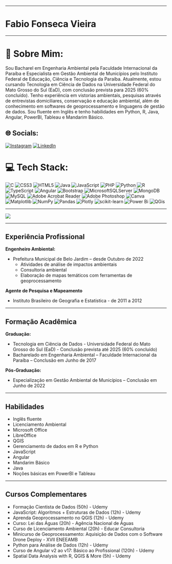
---
# Fabio Fonseca Vieira
---
# 💫 Sobre Mim:
Sou Bacharel em Engenharia Ambiental pela Faculdade Internacional da Paraíba e Especialista em Gestão Ambiental de Municípios pelo Instituto Federal de Educação, Ciência e Tecnologia da Paraíba. Atualmente, estou cursando Tecnologia em Ciência de Dados na Universidade Federal do Mato Grosso do Sul (EaD), com conclusão prevista para 2025 (60% concluído). Tenho experiência em vistorias ambientais, pesquisas através de entrevistas domiciliares, conservação e educação ambiental, além de conhecimento em softwares de geoprocessamento e linguagens de gestão de dados. Sou fluente em Inglês e tenho habilidades em Python, R, Java, Angular, PowerBI, Tableau e Mandarim Básico.


## 🌐 Socials:
[![Instagram](https://img.shields.io/badge/Instagram-%23E4405F.svg?logo=Instagram&logoColor=white)](https://instagram.com/fabiofonv) [![LinkedIn](https://img.shields.io/badge/LinkedIn-%230077B5.svg?logo=linkedin&logoColor=white)](https://linkedin.com/in/in/fabio-fonseca-vieira-309a24a4) 

# 💻 Tech Stack:
![C](https://img.shields.io/badge/c-%2300599C.svg?style=flat-square&logo=c&logoColor=white) ![CSS3](https://img.shields.io/badge/css3-%231572B6.svg?style=flat-square&logo=css3&logoColor=white) ![HTML5](https://img.shields.io/badge/html5-%23E34F26.svg?style=flat-square&logo=html5&logoColor=white) ![Java](https://img.shields.io/badge/java-%23ED8B00.svg?style=flat-square&logo=openjdk&logoColor=white) ![JavaScript](https://img.shields.io/badge/javascript-%23323330.svg?style=flat-square&logo=javascript&logoColor=%23F7DF1E) ![PHP](https://img.shields.io/badge/php-%23777BB4.svg?style=flat-square&logo=php&logoColor=white) ![Python](https://img.shields.io/badge/python-3670A0?style=flat-square&logo=python&logoColor=ffdd54) ![R](https://img.shields.io/badge/r-%23276DC3.svg?style=flat-square&logo=r&logoColor=white) ![TypeScript](https://img.shields.io/badge/typescript-%23007ACC.svg?style=flat-square&logo=typescript&logoColor=white) ![Angular](https://img.shields.io/badge/angular-%23DD0031.svg?style=flat-square&logo=angular&logoColor=white) ![Bootstrap](https://img.shields.io/badge/bootstrap-%238511FA.svg?style=flat-square&logo=bootstrap&logoColor=white) ![MicrosoftSQLServer](https://img.shields.io/badge/Microsoft%20SQL%20Server-CC2927?style=flat-square&logo=microsoft%20sql%20server&logoColor=white) ![MongoDB](https://img.shields.io/badge/MongoDB-%234ea94b.svg?style=flat-square&logo=mongodb&logoColor=white) ![MySQL](https://img.shields.io/badge/mysql-4479A1.svg?style=flat-square&logo=mysql&logoColor=white) ![Adobe Acrobat Reader](https://img.shields.io/badge/Adobe%20Acrobat%20Reader-EC1C24.svg?style=flat-square&logo=Adobe%20Acrobat%20Reader&logoColor=white) ![Adobe Photoshop](https://img.shields.io/badge/adobe%20photoshop-%2331A8FF.svg?style=flat-square&logo=adobe%20photoshop&logoColor=white) ![Canva](https://img.shields.io/badge/Canva-%2300C4CC.svg?style=flat-square&logo=Canva&logoColor=white) ![Matplotlib](https://img.shields.io/badge/Matplotlib-%23ffffff.svg?style=flat-square&logo=Matplotlib&logoColor=black) ![NumPy](https://img.shields.io/badge/numpy-%23013243.svg?style=flat-square&logo=numpy&logoColor=white) ![Pandas](https://img.shields.io/badge/pandas-%23150458.svg?style=flat-square&logo=pandas&logoColor=white) ![Plotly](https://img.shields.io/badge/Plotly-%233F4F75.svg?style=flat-square&logo=plotly&logoColor=white) ![scikit-learn](https://img.shields.io/badge/scikit--learn-%23F7931E.svg?style=flat-square&logo=scikit-learn&logoColor=white) ![Power Bi](https://img.shields.io/badge/power_bi-F2C811?style=flat-square&logo=powerbi&logoColor=black) ![QGis](https://img.shields.io/badge/qgis-3.28_firenze-93b023?&style=flat-square&logo=qgis&logoColor=white)

---
[![](https://visitcount.itsvg.in/api?id=fabiofonv&icon=1&color=6)](https://visitcount.itsvg.in)

<!-- Proudly created with GPRM ( https://gprm.itsvg.in ) -->

---

## Experiência Profissional

**Engenheiro Ambiental:**
- Prefeitura Municipal de Belo Jardim – desde Outubro de 2022
  - Atividades de análise de impactos ambientais
  - Consultoria ambiental
  - Elaboração de mapas temáticos com ferramentas de geoprocessamento

**Agente de Pesquisa e Mapeamento**
- Instituto Brasileiro de Geografia e Estatística - de 2011 a 2012

---

## Formação Acadêmica

**Graduação:**
- Tecnologia em Ciência de Dados - Universidade Federal do Mato Grosso do Sul (EaD) - Conclusão prevista até 2025 (60% concluído)
- Bacharelado em Engenharia Ambiental – Faculdade Internacional da Paraíba – Conclusão em Junho de 2017

**Pós-Graduação:**
- Especialização em Gestão Ambiental de Municípios – Conclusão em Junho de 2022

---

## Habilidades

- Inglês fluente
- Licenciamento Ambiental
- Microsoft Office
- LibreOffice
- QGIS
- Gerenciamento de dados em R e Python
- JavaScript
- Angular
- Mandarim Básico
- Java
- Noções básicas em PowerBI e Tableau

---

## Cursos Complementares

- Formação Cientista de Dados (50h) - Udemy
- JavaScript: Algoritmos + Estruturas de Dados (12h) - Udemy
- Aprenda Geoprocessamento no QGIS (12h) - Udemy
- Curso: Lei das Águas (20h) - Agência Nacional de Águas
- Curso de Licenciamento Ambiental (20h) - Educar Consultoria
- Minicurso de Geoprocessamento: Aquisição de Dados com o Software Drone Deploy - XVII ENEEAMB
- Python para Análise de Dados (12h) - Udemy
- Curso de Angular v2 ao v17: Básico ao Profissional (120h) - Udemy
- Spatial Data Analysis with R, QGIS & More (5h) - Udemy
